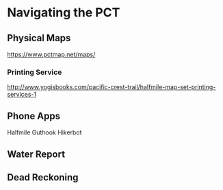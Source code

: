 # Navigating the PCT
## Physical Maps
https://www.pctmap.net/maps/

### Printing Service
http://www.yogisbooks.com/pacific-crest-trail/halfmile-map-set-printing-services-1


## Phone Apps
Halfmile
Guthook
Hikerbot


## Water Report
## Dead Reckoning
